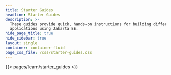 ```yaml
---
title: Starter Guides
headline: Starter Guides
description: >-
  These guides provide quick, hands-on instructions for building different
  applications using Jakarta EE.
hide_page_title: true
hide_sidebar: true
layout: single
container: container-fluid
page_css_file: /css/starter-guides.css
---
```


{{< pages/learn/starter_guides >}}

